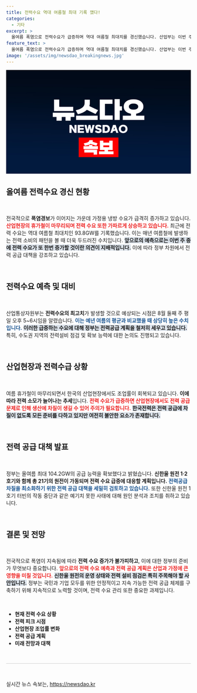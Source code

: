 ```yaml
---
title: 전력수요 역대 여름철 최대 기록 깼다!
categories:
  - 기타
excerpt: >
  올여름 폭염으로 전력수요가 급증하며 역대 여름철 최대치를 경신했습니다. 산업부는 이번 주에도 새로운 기록을 예고하고, 원전 가동으로 대응할 계획입니다. 냉방 수요가 치솟는 이 시점, 전력수급은 어떻게 변할까요? 궁금증을 자아내는 상황입니다!
feature_text: >
  올여름 폭염으로 전력수요가 급증하며 역대 여름철 최대치를 경신했습니다. 산업부는 이번 주에도 새로운 기록을 예고하고, 원전 가동으로 대응할 계획입니다. 냉방 수요가 치솟는 이 시점, 전력수급은 어떻게 변할까요? 궁금증을 자아내는 상황입니다!
image: '/assets/img/newsdao_breakingnews.jpg'
---
```


<p><img src="/assets/img/newsdao_breakingnews.jpg" alt="pcversion 속보" /></p>

<h2 data-ke-size="size26">올여름 전력수요 경신 현황</h2>

<p data-ke-size="size16">&nbsp;</p>

<p>전국적으로 <b>폭염경보</b>가 이어지는 가운데 가정용 냉방 수요가 급격히 증가하고 있습니다. <b><span style="color: #ee2323;">산업현장의 휴가철이 마무리되며 전력 수요 또한 가파르게 상승하고 있습니다.</span></b> 최근에 전력 수요는 역대 여름철 최대치인 93.8GW를 기록했습니다. 이는 매년 여름철에 발생하는 전력 소비의 패턴을 볼 때 더욱 두드러진 수치입니다. <b><span style="background-color: #21538527;">앞으로의 예측으로는 이번 주 중에 전력 수요가 또 한번 증가할 것이란 의견이 지배적입니다.</span></b> 이에 따라 정부 차원에서 전력 공급 대책을 강조하고 있습니다.</p>

<p data-ke-size="size16">&nbsp;</p>

<h2 data-ke-size="size26">전력수요 예측 및 대비</h2>

<p data-ke-size="size16">&nbsp;</p>

<p>산업통상자원부는 <b>전력수요의 최고치</b>가 발생할 것으로 예상되는 시점은 8월 둘째 주 평일 오후 5~6시임을 알렸습니다. <b><span style="color: #1a5490;">이는 예년 여름의 평균과 비교했을 때 상당히 높은 수치입니다.</span></b> <b><span style="background-color: #21538527;">이러한 급증하는 수요에 대해 정부는 전력공급 계획을 철저히 세우고 있습니다.</span></b> 특히, 수도권 지역의 전력설비 점검 및 확보 능력에 대한 논의도 진행되고 있습니다.</p>

<p data-ke-size="size16">&nbsp;</p>

<h2 data-ke-size="size26">산업현장과 전력수급 상황</h2>

<p data-ke-size="size16">&nbsp;</p>

<p>여름 휴가철이 마무리되면서 한국의 산업현장에서도 조업률이 회복되고 있습니다. <b>이에 따라 전력 소모가 늘어나는 추세</b>입니다. <b><span style="color: #ee2323;">전력 수요가 급증하면 산업현장에서도 전력 공급 문제로 인해 생산에 차질이 생길 수 있어 주의가 필요합니다.</span></b> <b><span style="background-color: #21538527;">한국전력은 전력 공급에 차질이 없도록 모든 준비를 다하고 있지만 여전히 불안한 요소가 존재합니다.</span></b></p>

<p data-ke-size="size16">&nbsp;</p>

<h2 data-ke-size="size26">전력 공급 대책 발표</h2>

<p data-ke-size="size16">&nbsp;</p>

<p>정부는 올여름 최대 104.2GW의 공급 능력을 확보했다고 밝혔습니다. <b>신한울 원전 1·2호기와 함께 총 21기의 원전이 가동되며 전력 수요 급증에 대응할 계획입니다.</b> <b><span style="color: #1a5490;">전력공급 차질을 최소화하기 위한 전력 공급 대책을 세밀히 검토하고 있습니다.</span></b> 또한 신한울 원전 1호기 터빈의 작동 중단과 같은 예기치 못한 사태에 대해 원인 분석과 조치를 취하고 있습니다. </p>

<p data-ke-size="size16">&nbsp;</p>

<h2 data-ke-size="size26">결론 및 전망</h2>

<p data-ke-size="size16">&nbsp;</p>

<p>전국적으로 폭염이 지속됨에 따라 <b>전력 수요 증가가 불가피하고</b>, 이에 대한 정부의 준비가 무엇보다 중요합니다. <b><span style="color: #ee2323;">앞으로의 전력 수요 예측과 전력 공급 계획은 산업과 가정에 큰 영향을 미칠 것입니다.</span></b> <b><span style="background-color: #21538527;">신한울 원전의 운영 상태와 전력 설비 점검은 특히 주목해야 할 사안입니다.</span></b> 정부는 국민과 기업 모두를 위한 안정적이고 지속 가능한 전력 공급 체제를 구축하기 위해 지속적으로 노력할 것이며, 전력 수요 관리 또한 중요한 과제입니다.</p>

<p data-ke-size="size16">&nbsp;</p>

<ul>
    <li><b>현재 전력 수요 상황</b></li>
    <li><b>전력 피크 시점</b></li>
    <li><b>산업현장 조업률 변화</b></li>
    <li><b>전력 공급 계획</b></li>
    <li><b>미래 전망과 대책</b></li>
</ul>

<p data-ke-size="size16">&nbsp;</p>

<hr style="height: 1px; background-color: #ccc; border: none;" />

<p data-ke-size="size16">&nbsp;</p>
실시간 뉴스 속보는, <a href="https://newsdao.kr" rel="dofollow">https://newsdao.kr</a>


